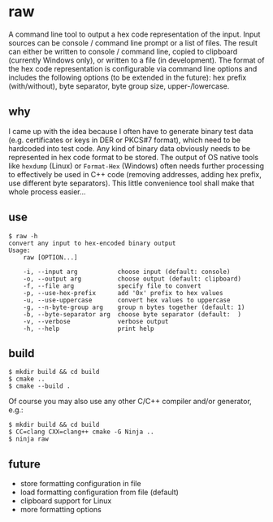 # raw

A command line tool to output a hex code representation of the input. Input sources can be console / command line prompt or a list of files. The result can either be written to console / command line, copied to clipboard (currently Windows only), or written to a file (in development). The format of the hex code representation is configurable via command line options and includes the following options (to be extended in the future): hex prefix (with/without), byte separator, byte group size, upper-/lowercase.

## why

I came up with the idea because I often have to generate binary test data (e.g. certificates or keys in DER or PKCS#7 format), which need to be hardcoded into test code. Any kind of binary data obviously needs to be represented in hex code format to be stored. The output of OS native tools like `hexdump` (Linux) or `Format-Hex` (Windows) often needs further processing to effectively be used in C++ code (removing addresses, adding hex prefix, use different byte separators). This little convenience tool shall make that whole process easier...

## use

    $ raw -h
    convert any input to hex-encoded binary output
    Usage:
        raw [OPTION...]

        -i, --input arg           choose input (default: console)
        -o, --output arg          choose output (default: clipboard)
        -f, --file arg            specify file to convert
        -p, --use-hex-prefix      add '0x' prefix to hex values
        -u, --use-uppercase       convert hex values to uppercase
        -g, --n-byte-group arg    group n bytes together (default: 1)
        -b, --byte-separator arg  choose byte separator (default:  )
        -v, --verbose             verbose output
        -h, --help                print help

## build

    $ mkdir build && cd build
    $ cmake ..
    $ cmake --build .

Of course you may also use any other C/C++ compiler and/or generator, e.g.:

    $ mkdir build && cd build
    $ CC=clang CXX=clang++ cmake -G Ninja ..
    $ ninja raw

## future

- store formatting configuration in file
- load formatting configuration from file (default)
- clipboard support for Linux
- more formatting options
